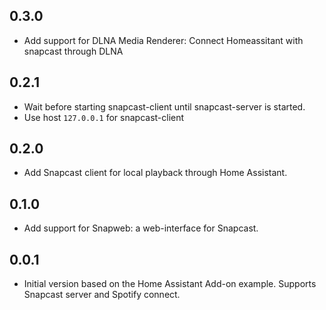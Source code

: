 <!-- https://developers.home-assistant.io/docs/add-ons/presentation#keeping-a-changelog -->

## 0.3.0

- Add support for DLNA Media Renderer: Connect Homeassitant with snapcast through DLNA

## 0.2.1

- Wait before starting snapcast-client until snapcast-server is started. 
- Use host `127.0.0.1` for snapcast-client 

## 0.2.0

- Add Snapcast client for local playback through Home Assistant.

## 0.1.0

- Add support for Snapweb: a web-interface for Snapcast.

## 0.0.1

- Initial version based on the Home Assistant Add-on example. Supports Snapcast server and Spotify connect.
